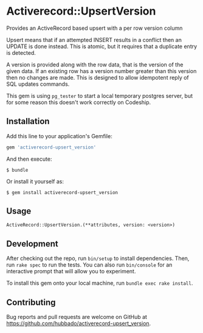 # Activerecord::UpsertVersion

Provides an ActiveRecord based upsert with a per row version column

Upsert means that if an attempted INSERT results in a conflict then an UPDATE is done instead. This is atomic, but it requires that a duplicate entry is detected.

A version is provided along with the row data, that is the version of the given data. If an existing row has a version number greater than this version then no changes are made. This is designed to allow idempotent reply of SQL updates commands.

This gem is using `pg_tester` to start a local temporary postgres server, but for some reason this doesn't work correctly on Codeship.

## Installation

Add this line to your application's Gemfile:

```ruby
gem 'activerecord-upsert_version'
```

And then execute:

    $ bundle

Or install it yourself as:

    $ gem install activerecord-upsert_version

## Usage

`ActiveRecord::UpsertVersion.(**attributes, version: <version>)`

## Development

After checking out the repo, run `bin/setup` to install dependencies. Then, run `rake spec` to run the tests. You can also run `bin/console` for an interactive prompt that will allow you to experiment.

To install this gem onto your local machine, run `bundle exec rake install`.

## Contributing

Bug reports and pull requests are welcome on GitHub at https://github.com/hubbado/activerecord-upsert_version.
